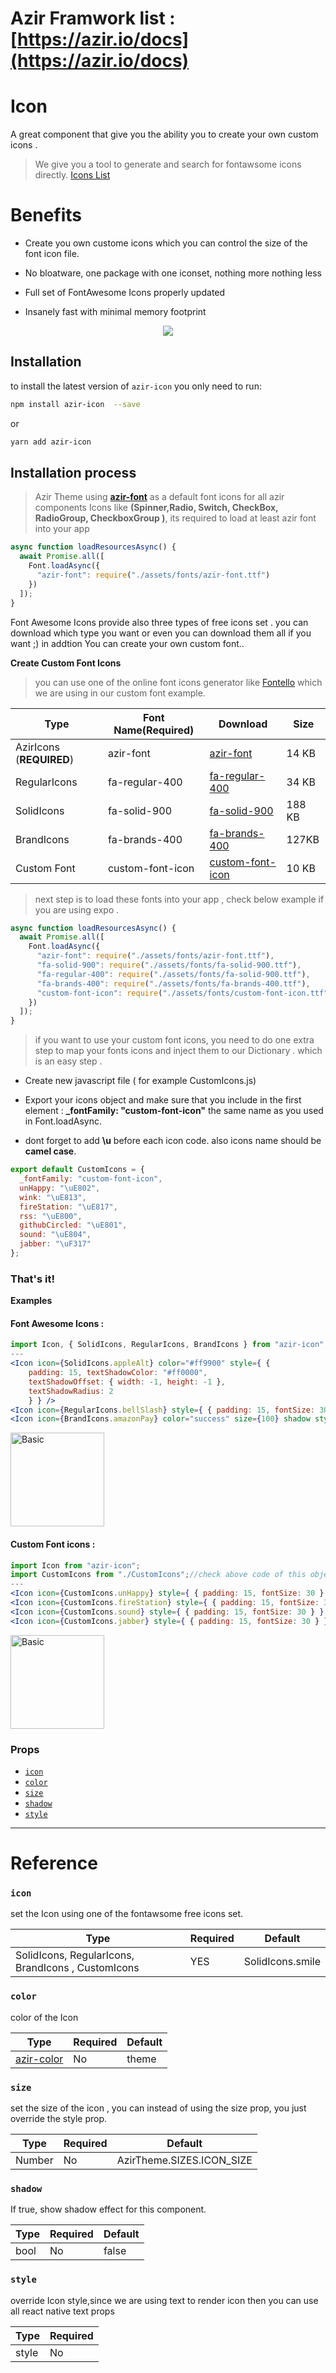 # Azir Framwork list : [https://azir.io/docs](https://azir.io/docs)

# Icon

A great component that give you the ability you to create your own custom icons .

> We give you a tool to generate and search for fontawsome icons directly. [Icons List](../../guides/fontawesomelist)

# Benefits

- Create you own custome icons which you can control the size of the font icon file.

- No bloatware, one package with one iconset, nothing more nothing less

- Full set of FontAwesome Icons properly updated

- Insanely fast with minimal memory footprint

<p align="center">
 <img src="https://i.imgur.com/GYK34HW.png" />
</p>

## Installation

to install the latest version of `azir-icon` you only need to run:

```bash
npm install azir-icon  --save
```

or

```bash
yarn add azir-icon
```

## Installation process

> Azir Theme using **[azir-font](https://drive.google.com/open?id=10f_C_DA3azuyF6myslkFQWF4jpxhFy5Z)** as a default font icons for all azir components Icons like **(Spinner,Radio, Switch, CheckBox, RadioGroup, CheckboxGroup )**, its required to load at least azir font into your app

```jsx
async function loadResourcesAsync() {
  await Promise.all([
    Font.loadAsync({
      "azir-font": require("./assets/fonts/azir-font.ttf")
    })
  ]);
}
```

Font Awesome Icons provide also three types of free icons set . you can download which type you want or even you can download them all if you want ;) in addtion You can create your own custom font..

**Create Custom Font Icons**

> you can use one of the online font icons generator like [Fontello](https://fontello.com/) which we are using in our custom font example.

| Type                     | Font Name(Required) | Download                                                       | Size   |
| ------------------------ | ------------------- | -------------------------------------------------------------- | ------ |
| AzirIcons (**REQUIRED**) | azir-font           | [azir-font](https://azir.io/fonts/azir-font.ttf)               | 14 KB  |
| RegularIcons             | fa-regular-400      | [fa-regular-400](https://azir.io/fonts/fa-regular-400.ttf)     | 34 KB  |
| SolidIcons               | fa-solid-900        | [fa-solid-900](https://azir.io/fonts/fa-solid-900.ttf)         | 188 KB |
| BrandIcons               | fa-brands-400       | [fa-brands-400](https://azir.io/fonts/fa-brands-400.ttf)       | 127KB  |
| Custom Font              | custom-font-icon    | [custom-font-icon](https://azir.io/fonts/custom-font-icon.ttf) | 10 KB  |

> next step is to load these fonts into your app , check below example if you are using expo .

```jsx
async function loadResourcesAsync() {
  await Promise.all([
    Font.loadAsync({
      "azir-font": require("./assets/fonts/azir-font.ttf"),
      "fa-solid-900": require("./assets/fonts/fa-solid-900.ttf"),
      "fa-regular-400": require("./assets/fonts/fa-solid-900.ttf"),
      "fa-brands-400": require("./assets/fonts/fa-brands-400.ttf"),
      "custom-font-icon": require("./assets/fonts/custom-font-icon.ttf") // if you want to use Custom font. you can change the name of the font and the file as you want ( only for custom font icon)
    })
  ]);
}
```

> if you want to use your custom font icons, you need to do one extra step to map your fonts icons and inject them to our Dictionary . which is an easy step .

- Create new javascript file ( for example CustomIcons.js)

- Export your icons object and make sure that you include in the first element : **\_fontFamily: "custom-font-icon"** the same name as you used in Font.loadAsync.

- dont forget to add **\u** before each icon code. also icons name should be **camel case**.

```jsx
export default CustomIcons = {
  _fontFamily: "custom-font-icon",
  unHappy: "\uE802",
  wink: "\uE813",
  fireStation: "\uE817",
  rss: "\uE800",
  githubCircled: "\uE801",
  sound: "\uE804",
  jabber: "\uF317"
};
```

### That's it!

**Examples**

#### Font Awesome Icons :

```jsx
import Icon, { SolidIcons, RegularIcons, BrandIcons } from "azir-icon";
---
<Icon icon={SolidIcons.appleAlt} color="#ff9900" style={ {
    padding: 15, textShadowColor: "#ff0000",
    textShadowOffset: { width: -1, height: -1 },
    textShadowRadius: 2
    } } />
<Icon icon={RegularIcons.bellSlash} style={ { padding: 15, fontSize: 30 } } />
<Icon icon={BrandIcons.amazonPay} color="success" size={100} shadow style={ { padding: 15 } } />
```

<img src="https://i.imgur.com/eX6sk3B.jpg" alt="Basic" style="width:150px" />

#### Custom Font icons :

```jsx
import Icon from "azir-icon";
import CustomIcons from "./CustomIcons";//check above code of this object
---
<Icon icon={CustomIcons.unHappy} style={ { padding: 15, fontSize: 30 } } />
<Icon icon={CustomIcons.fireStation} style={ { padding: 15, fontSize: 30 } } />
<Icon icon={CustomIcons.sound} style={ { padding: 15, fontSize: 30 } } />
<Icon icon={CustomIcons.jabber} style={ { padding: 15, fontSize: 30 } } />
```

<img src="https://i.imgur.com/qoXCiT8.jpg" alt="Basic" style="width:150px" />

### Props

- [`icon`](icon#icon)
- [`color`](icon#color)
- [`size`](icon#size)
- [`shadow`](icon#shadow)
- [`style`](icon#style)

---

# Reference

### `icon`

set the Icon using one of the fontawsome free icons set.

| Type                                               | Required | Default          |
| -------------------------------------------------- | -------- | ---------------- |
| SolidIcons, RegularIcons, BrandIcons , CustomIcons | YES      | SolidIcons.smile |

### `color`

color of the Icon

| Type                                       | Required | Default |
| ------------------------------------------ | -------- | ------- |
| [azir-color](../../guides/color-reference) | No       | theme   |

### `size`

set the size of the icon , you can instead of using the size prop, you just override the style prop.

| Type   | Required | Default                   |
| ------ | -------- | ------------------------- |
| Number | No       | AzirTheme.SIZES.ICON_SIZE |

### `shadow`

If true, show shadow effect for this component.

| Type | Required | Default |
| ---- | -------- | ------- |
| bool | No       | false   |

### `style`

override Icon style,since we are using text to render icon then you can use all react native text props

| Type  | Required |
| ----- | -------- |
| style | No       |
